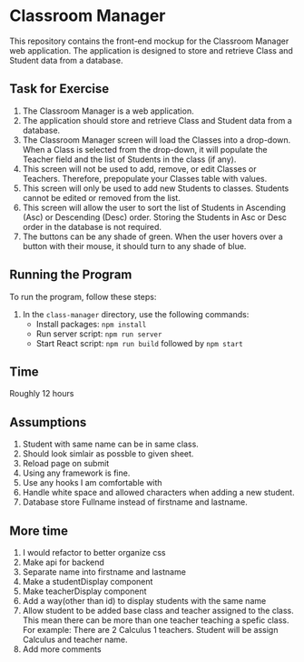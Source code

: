 # Classroom Manager

This repository contains the front-end mockup for the Classroom Manager web application. The application is designed to store and retrieve Class and Student data from a database.

## Task for Exercise

1. The Classroom Manager is a web application.
2. The application should store and retrieve Class and Student data from a database.
3. The Classroom Manager screen will load the Classes into a drop-down. When a Class is selected from the drop-down, it will populate the Teacher field and the list of Students in the class (if any).
4. This screen will not be used to add, remove, or edit Classes or Teachers. Therefore, prepopulate your Classes table with values.
5. This screen will only be used to add new Students to classes. Students cannot be edited or removed from the list.
6. This screen will allow the user to sort the list of Students in Ascending (Asc) or Descending (Desc) order. Storing the Students in Asc or Desc order in the database is not required.
7. The buttons can be any shade of green. When the user hovers over a button with their mouse, it should turn to any shade of blue.

## Running the Program

To run the program, follow these steps:
1. In the `class-manager` directory, use the following commands:
   - Install packages: `npm install`
   - Run server script: `npm run server`
   - Start React script: `npm run build` followed by `npm start`

## Time
  Roughly 12 hours
  
## Assumptions
1. Student with same name can be in same class. 
2. Should look simlair as possble to given sheet.
3. Reload page on submit
4. Using any framework is fine.
5. Use any hooks I am comfortable with
6. Handle white space and allowed characters when adding a new student.
7. Database store Fullname instead of firstname and lastname.

## More time
1. I would refactor to better organize css
2. Make api for backend
3. Separate name into firstname and lastname
4. Make a studentDisplay component
5. Make teacherDisplay component
6. Add a way(other than id) to display students with the same name
7. Allow student to be added base class and teacher assigned to the class. This mean there can be more than one teacher teaching a spefic class. For example: There are 2 Calculus 1 teachers. Student will be assign Calculus and teacher name.
8. Add more comments
